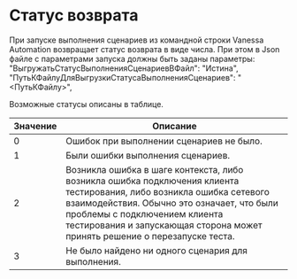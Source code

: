 # Статус возврата

При запуске выполнения сценариев из командной строки Vanessa Automation возвращает статус возврата в виде числа.
При этом в Json файле с параметрами запуска должны быть заданы параметры:
"ВыгружатьСтатусВыполненияСценариевВФайл": "Истина",
"ПутьКФайлуДляВыгрузкиСтатусаВыполненияСценариев": "<ПутьКФайлу>",

Возможные статусы описаны в таблице.


| Значение | Описание |
|--|--|
| 0 | Ошибок при выполнении сценариев не было.  |
| 1 | Были ошибки выполнения сценариев.  |
| 2 | Возникла ошибка в шаге контекста, либо возникла ошибка подключения клиента тестирования, либо возникла ошибка сетевого взаимодействия. Обычно это означает, что были проблемы с подключением клиента тестирования и запускающая сторона может принять решение о перезапуске теста. |
| 3 | Не было найдено ни одного сценария для выполнения. |

